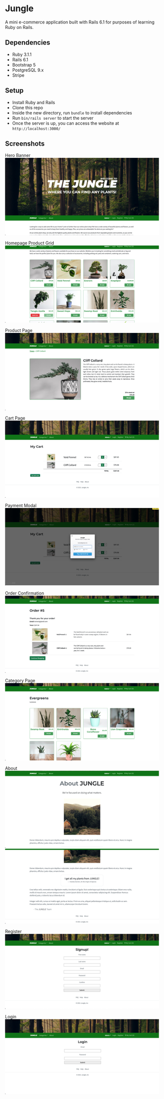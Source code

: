 # Jungle

A mini e-commerce application built with Rails 6.1 for purposes of learning Ruby on Rails.

## Dependencies

- Ruby 3.1.1
- Rails 6.1
- Bootstrap 5
- PostgreSQL 9.x
- Stripe

## Setup

- Install Ruby and Rails
- Clone this repo
- Inside the new directory, run `bundle` to install dependencies
- Run `bin/rails server` to start the server
- Once the server is up, you can access the website at `http://localhost:3000/`

## Screenshots

Hero Banner
![](https://raw.githubusercontent.com/gonzonieto/jungle/master/docs/hero-banner.png?raw=true)

Homepage Product Grid
![](https://github.com/gonzonieto/jungle/blob/master/docs/homepage_product_grid.png?raw=true)

Product Page
![](https://github.com/gonzonieto/jungle/blob/master/docs/product_page.png?raw=true)

Cart Page
![](https://github.com/gonzonieto/jungle/blob/master/docs/cart_page.png?raw=true)

Payment Modal
![](https://github.com/gonzonieto/jungle/blob/master/docs/payment_modal.png?raw=true)

Order Confirmation
![](https://github.com/gonzonieto/jungle/blob/master/docs/order_confirmation.png?raw=true)

Category Page
![](https://github.com/gonzonieto/jungle/blob/master/docs/category_page.png?raw=true)

About
![](https://github.com/gonzonieto/jungle/blob/master/docs/about_1.png?raw=true)
![](https://github.com/gonzonieto/jungle/blob/master/docs/about_2.png?raw=true)

Register
![](https://github.com/gonzonieto/jungle/blob/master/docs/register.png?raw=true)

Login
![](https://github.com/gonzonieto/jungle/blob/master/docs/login.png?raw=true)
